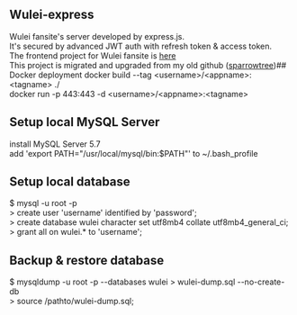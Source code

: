 ## Wulei-express
Wulei fansite's server developed by express.js.\
It's secured by advanced JWT auth with refresh token & access token.\
The frontend project for Wulei fansite is [here](https://github.com/shuanglufeixxxx/wulei-angular-xsrf)\
This project is migrated and upgraded from my old github ([sparrowtree](https://github.com/sparrowtree/wulei-server))## Docker deployment
docker build --tag \<username\>/\<appname\>:\<tagname\> ./\
docker run -p 443:443 -d \<username\>/\<appname\>:<tagname\>
## Setup local MySQL Server
install MySQL Server 5.7\
add 'export PATH="/usr/local/mysql/bin:$PATH"' to ~/.bash_profile
## Setup local database
$ mysql -u root -p\
\> create user 'username' identified by 'password';\
\> create database wulei character set utf8mb4 collate utf8mb4_general_ci;\
\> grant all on wulei.* to 'username';
## Backup & restore database
$ mysqldump -u root -p --databases wulei \> wulei-dump.sql --no-create-db\
\> source /pathto/wulei-dump.sql;